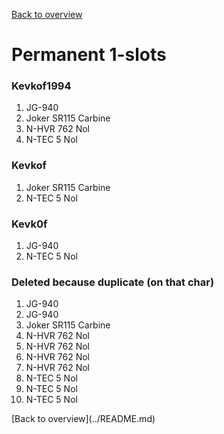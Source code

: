 [Back to overview](../README.md)

# Permanent 1-slots 

### Kevkof1994
<ol>
<li>JG-940</li>
<li>Joker SR115 Carbine</li>
<li>N-HVR 762 Nol</li>
<li>N-TEC 5 Nol</li>
</ol>

### Kevkof
<ol>
<li>Joker SR115 Carbine</li>
<li>N-TEC 5 Nol</li>
</ol>

### Kevk0f
<ol>
<li>JG-940</li>
<li>N-TEC 5 Nol</li>
</ol>

### Deleted because duplicate (on that char)
<ol>
<li>JG-940</li>
<li>JG-940</li>
<li>Joker SR115 Carbine</li>
<li>N-HVR 762 Nol</li>
<li>N-HVR 762 Nol</li>
<li>N-HVR 762 Nol</li>
<li>N-HVR 762 Nol</li>
<li>N-TEC 5 Nol</li>
<li>N-TEC 5 Nol</li>
<li>N-TEC 5 Nol</li>
</ol>
[Back to overview](../README.md)

